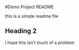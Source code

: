 #Demo Project README

this is a simple readme file

## Heading 2

I hope this isn't much of a problem
